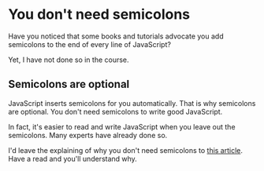 # You don't need semicolons

Have you noticed that some books and tutorials advocate you add semicolons to the end of every line of JavaScript?

Yet, I have not done so in the course.

## Semicolons are optional

JavaScript inserts semicolons for you automatically. That is why semicolons are optional. You don't need semicolons to write good JavaScript.

In fact, it's easier to read and write JavaScript when you leave out the semicolons. Many experts have already done so.

I'd leave the explaining of why you don't need semicolons to [this article](https://feross.org/never-use-semicolons/). Have a read and you'll understand why.

